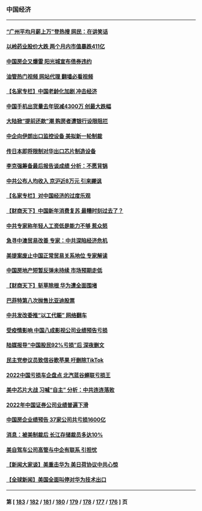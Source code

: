 ### 中国经济
---
#### [“广州平均月薪上万”登热搜 网民：在讲笑话](../../pages/ncid283/n13923780.md?02070045) 
#### [以岭药业股价大跌 两个月内市值暴跌411亿](../../pages/ncid283/n13923641.md?02070045) 
#### [中国房企又爆雷 阳光城宣布债券违约](../../pages/ncid283/n13923436.md?02070045) 
#### [油管热门视频 网站代理 翻墙必看视频](http://138.2.39.72:81/youtube.html?epic-marker?02070045)
#### [【名家专栏】中国老龄化加剧 冲击经济](../../pages/ncid283/n13919481.md?02070045) 
#### [中国手机出货量去年锐减4300万 创最大跌幅](../../pages/ncid283/n13923358.md?02070045) 
#### [大陆掀“提前还款”潮 购房者遭银行设限阻拦](../../pages/ncid283/n13922681.md?02070045) 
#### [中企向伊朗出口监控设备 美拟新一轮制裁](../../pages/ncid283/n13922626.md?02070045) 
#### [传日本即将限制对华出口芯片制造设备](../../pages/ncid283/n13922492.md?02070045) 
#### [李克强筹备最后报告谈成绩 分析：不愿背锅](../../pages/ncid283/n13922348.md?02070045) 
#### [中共公布人均收入 京沪近8万元 引来謿讽](../../pages/ncid283/n13922312.md?02070045) 
#### [【名家专栏】对中国经济的过度乐观](../../pages/ncid283/n13921749.md?02070045) 
#### [【财商天下】中国新年消费复苏 最糟时刻过去了？](../../pages/ncid283/n13921935.md?02070045) 
#### [中共专家称年轻人工资低是能力不够 惹众怒](../../pages/ncid283/n13921285.md?02070045) 
#### [急寻中澳贸易改善 专家：中共深陷经济危机](../../pages/ncid283/n13921153.md?02070045) 
#### [美提案废止中国正常贸易关系地位 专家解读](../../pages/ncid283/n13921230.md?02070045) 
#### [中国房地产短暂反弹未持续 市场预期走低](../../pages/ncid283/n13921193.md?02070045) 
#### [【财商天下】斩草除根 华为遭全面围堵](../../pages/ncid283/n13921248.md?02070045) 
#### [巴菲特第八次抛售比亚迪股票](../../pages/ncid283/n13921227.md?02070045) 
#### [中共发改委推“以工代赈” 网络翻车](../../pages/ncid283/n13921125.md?02070045) 
#### [受疫情影响 中国八成影视公司业绩预告亏损](../../pages/ncid283/n13921199.md?02070045) 
#### [陆媒报导“中国股民92%亏损”后 深夜删文](../../pages/ncid283/n13921080.md?02070045) 
#### [民主党参议员致信谷歌苹果 吁删除TikTok](../../pages/ncid283/n13920988.md?02070045) 
#### [2022中国亏损车企盘点 北汽蓝谷蝉联亏损王](../../pages/ncid283/n13920391.md?02070045) 
#### [美中芯片大战 习喊“自主” 分析：中共连连落败](../../pages/ncid283/n13920089.md?02070045) 
#### [2022年中国证券公司业绩普遍下滑](../../pages/ncid283/n13920380.md?02070045) 
#### [中国房企业绩预告 37家公司共亏损1600亿](../../pages/ncid283/n13920349.md?02070045) 
#### [消息：被美制裁后 长江存储裁员多达10%](../../pages/ncid283/n13920203.md?02070045) 
#### [美自驾车公司高管与中企有联系 引担忧](../../pages/ncid283/n13920341.md?02070045) 
#### [【新闻大家谈】美重击华为 美日荷协议中共心惊](../../pages/ncid283/n13920246.md?02070045) 
#### [【全球新闻】美国全面叫停对华为技术出口](../../pages/ncid283/n13920076.md?02070045) 

---
#### 第 [ [183](./183.md?02070045) / [182](./182.md?02070045) / [181](./181.md?02070045) / [180](./180.md?02070045) / [179](./179.md?02070045) / [178](./178.md?02070045) / [177](./177.md?02070045) / [176](./176.md?02070045) ] 页
